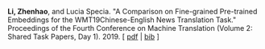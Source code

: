 **Li, Zhenhao**, and Lucia Specia. "A Comparison on Fine-grained Pre-trained Embeddings for the WMT19Chinese-English News Translation Task." Proceedings of the Fourth Conference on Machine Translation (Volume 2: Shared Task Papers, Day 1). 2019. \[ [pdf](https://www.aclweb.org/anthology/W19-5324.pdf) | [bib](https://www.aclweb.org/anthology/W19-5324.bib) \]